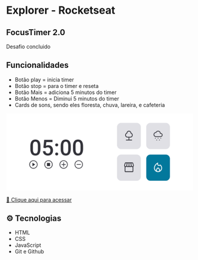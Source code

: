 # Explorer - Rocketseat

## FocusTimer 2.0
  Desafio concluido

## Funcionalidades
  - Botão play = inicia timer
  - Botão stop = para o timer e reseta
  - Botão Mais = adiciona 5 minutos do timer
  - Botão Menos = Diminui 5 minutos do timer
  - Cards de sons, sendo eles floresta, chuva, lareira, e cafeteria
  
![preview](./preview.png)

[🔗 Clique aqui para acessar](https://JMonteiroh.github.io/FocusTimer-2.0/)

## ⚙️ Tecnologias

- HTML
- CSS
- JavaScript
- Git e Github
